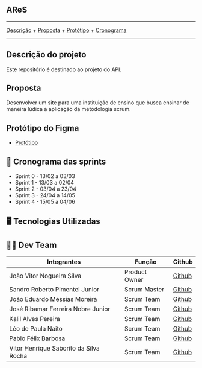 <h2> AReS </h2>

<hr>

[Descrição]() + [Proposta]() + [Protótipo]() + [Cronograma]()

<hr>

## Descrição do projeto
 Este repositório é destinado ao projeto do API.
## Proposta
 Desenvolver um site para uma instituição de ensino que busca ensinar de maneira lúdica a aplicação da metodologia scrum.
## Protótipo do Figma
* [Protótipo](https://www.figma.com)
## 📆 Cronograma das sprints
+ Sprint 0 - 13/02 a 03/03
+ Sprint 1 - 13/03 a 02/04
+ Sprint 2 - 03/04 a 23/04
+ Sprint 3 - 24/04 a 14/05
+ Sprint 4 - 15/05 a 04/06
## 🖥 Tecnologias Utilizadas

## 👨‍💻 Dev Team
|Integrantes|Função|Github|
| --------- | ---- | ---- |
| João Vitor Nogueira Silva|Product Owner|[Github]()|
|Sandro Roberto Pimentel Junior|Scrum Master|[Github]()|
|João Eduardo Messias Moreira|Scrum Team|[Github]()|
|José Ribamar Ferreira Nobre Junior|Scrum Team|[Github]()|
|Kalil Alves Pereira|Scrum Team|[Github]()|
|Léo de Paula Naito|Scrum Team|[Github]()|
|Pablo Félix Barbosa|Scrum Team|[Github]()|
|Vitor Henrique Saborito da Silva Rocha|Scrum Team|[Github]()|
